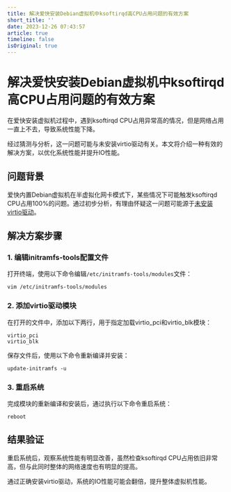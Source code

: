 ```yaml
---
title: 解决爱快安装Debian虚拟机中ksoftirqd高CPU占用问题的有效方案
short_title: ''
date: 2023-12-26 07:43:57
article: true
timeline: false
isOriginal: true
---
```



<!-- more -->


# 解决爱快安装Debian虚拟机中ksoftirqd高CPU占用问题的有效方案

在爱快安装虚拟机过程中，遇到ksoftirqd CPU占用异常高的情况，但是网络占用一直上不去，导致系统性能下降。

经过猜测与分析，这一问题可能与未安装virtio驱动有关。本文将介绍一种有效的解决方案，以优化系统性能并提升IO性能。

## 问题背景

爱快内置Debian虚拟机在半虚拟化网卡模式下，某些情况下可能触发ksoftirqd CPU占用100%的问题。通过初步分析，有理由怀疑这一问题可能源于[未安装virtio驱动](https://wiki.debian.org/DebianKVMGuests)。

## 解决方案步骤

### 1. 编辑initramfs-tools配置文件

打开终端，使用以下命令编辑`/etc/initramfs-tools/modules`​文件：

```pgsql
vim /etc/initramfs-tools/modules
```

### 2. 添加virtio驱动模块

在打开的文件中，添加以下两行，用于指定加载virtio_pci和virtio_blk模块：

```pgsql
virtio_pci
virtio_blk
```

保存文件后，使用以下命令重新编译并安装：

```pgsql
update-initramfs -u
```

### 3. 重启系统

完成模块的重新编译和安装后，通过执行以下命令重启系统：

```pgsql
reboot
```

## 结果验证

重启系统后，观察系统性能有明显改善，虽然检查ksoftirqd CPU占用依旧非常高，但与此同时整体的网络速度也有明显的提高。

通过正确安装virtio驱动，系统的IO性能可能会翻倍，提升整体虚拟机性能。
